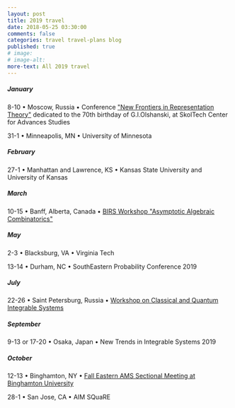 ```yaml
---
layout: post
title: 2019 travel
date: 2018-05-25 03:30:00
comments: false
categories: travel travel-plans blog
published: true
# image: 
# image-alt: 
more-text: All 2019 travel
---
```


##### January

8-10 &bull;
Moscow, Russia &bull;
Conference 
["New Frontiers in Representation Theory"](https://crei.skoltech.ru/cas/calendar/conf190108/)
dedicated to the 70th birthday of G.I.Olshanski,
at SkolTech Center for Advances Studies

31-1 &bull;
Minneapolis, MN
&bull;
University of Minnesota

##### February

27-1 &bull;
Manhattan and Lawrence, KS
&bull;
Kansas State University and University of Kansas 

##### March

10-15 &bull;
Banff, Alberta, Canada
&bull;
[BIRS Workshop "Asymptotic Algebraic Combinatorics"](https://www.birs.ca/events/2019/5-day-workshops/19w5220)

<!-- ##### April -->

##### May

2-3 &bull;
Blacksburg, VA
&bull;
Virginia Tech


13-14 &bull; Durham, NC &bull; SouthEastern Probability Conference 2019

<!--more-->

<!-- ##### June -->

##### July

22-26 &bull; 
Saint Petersburg, Russia
&bull;
<a href="https://sites.google.com/view/cqis2019/general-information">Workshop on Classical and Quantum Integrable Systems</a>

<!-- ##### August -->

##### September

9-13 or 17-20 &bull; Osaka, Japan &bull; New Trends in Integrable Systems 2019

##### October 

12-13 &bull; Binghamton, NY &bull; <a href="http://www.ams.org/meetings/sectional/2263_special.html">Fall Eastern AMS Sectional Meeting at Binghamton University</a>

28-1 &bull; San Jose, CA &bull; AIM SQuaRE

<!-- ##### November -->

<!-- ##### December -->
